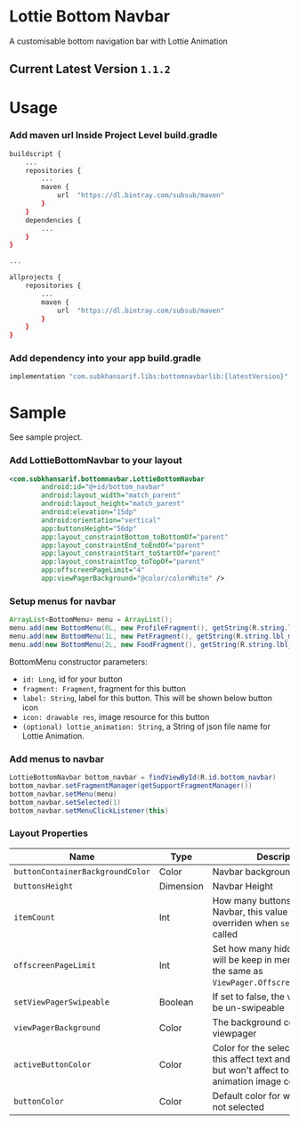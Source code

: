 # Lottie Bottom Navbar

A customisable bottom navigation bar with Lottie Animation

## Current Latest Version `1.1.2`


# Usage

### Add maven url Inside **Project Level build.gradle**
```bash
buildscript {
	...
    repositories {
    	...
        maven {
            url  "https://dl.bintray.com/subsub/maven"
        }
    }
    dependencies {
    	...
    }
}

...

allprojects {
    repositories {
    	...
        maven {
            url  "https://dl.bintray.com/subsub/maven"
        }
    }
}
```

### Add dependency into your app build.gradle
```bash
implementation "com.subkhansarif.libs:bottomnavbarlib:{latestVersion}"
```

# Sample

See sample project.

### Add LottieBottomNavbar to your layout
```xml
<com.subkhansarif.bottomnavbar.LottieBottomNavbar
        android:id="@+id/bottom_navbar"
        android:layout_width="match_parent"
        android:layout_height="match_parent"
        android:elevation="15dp"
        android:orientation="vertical"
        app:buttonsHeight="56dp"
        app:layout_constraintBottom_toBottomOf="parent"
        app:layout_constraintEnd_toEndOf="parent"
        app:layout_constraintStart_toStartOf="parent"
        app:layout_constraintTop_toTopOf="parent"
        app:offscreenPageLimit="4"
        app:viewPagerBackground="@color/colorWhite" />
```

### Setup menus for navbar
```java
ArrayList<BottomMenu> menu = ArrayList();
menu.add(new BottomMenu(0L, new ProfileFragment(), getString(R.string.lbl_menu_profile), R.drawable.ic_person_grey, "a_cup_of_coffee.json"));
menu.add(new BottomMenu(1L, new PetFragment(), getString(R.string.lbl_menu_pet), R.drawable.ic_pets_grey, "a_cup_of_coffee.json"));
menu.add(new BottomMenu(2L, new FoodFragment(), getString(R.string.lbl_menu_Food), R.drawable.ic_restaurant_menu_grey, null));
```
BottomMenu constructor parameters:
- `id: Long`, id for your button
- `fragment: Fragment`, fragment for this button
- `label: String`, label for this button. This will be shown below button icon
- `icon: drawable res`, image resource for this button
- `(optional) lottie_animation: String`, a String of json file name for Lottie Animation.

### Add menus to navbar
```java
LottieBottomNavbar bottom_navbar = findViewById(R.id.bottom_navbar)
bottom_navbar.setFragmentManager(getSupportFragmentManager())
bottom_navbar.setMenu(menu)
bottom_navbar.setSelected(1)
bottom_navbar.setMenuClickListener(this)
```

### Layout Properties
Name | Type | Description
--- | --- | ---
`buttonContainerBackgroundColor` | Color | Navbar background color
`buttonsHeight` | Dimension | Navbar Height
`itemCount` | Int | How many buttons in the Navbar, this value will be overriden when `setMenu()` is called
`offscreenPageLimit` | Int | Set how many hidden fragment will be keep in memory. This is the same as `ViewPager.OffscreenPageLimit()`.
`setViewPagerSwipeable` | Boolean | If set to false, the viewpager will be un-swipeable
`viewPagerBackground` | Color | The background color of the viewpager
`activeButtonColor` | Color | Color for the selected button, this affect text and image tint, but won't affect to Lottie animation image color.
`buttonColor` | Color | Default color for when button is not selected